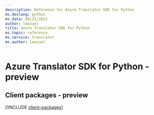 ```yaml
---
description: Reference for Azure Translator SDK for Python
ms.devlang: python
ms.data: 09/21/2022
author: lmazuel
title: Azure Translator SDK for Python
ms.topic: reference
ms.service: translator
ms.author: lmazuel
---
```

# Azure Translator SDK for Python - preview

## Client packages - preview
[!INCLUDE [client-packages](translator-client-index.md)]
